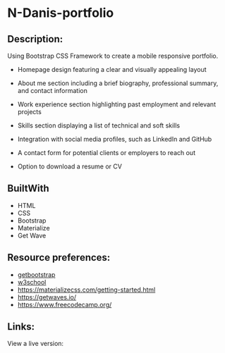 # N-Danis-portfolio

## Description:

Using Bootstrap CSS Framework to create a mobile responsive portfolio.

- Homepage design featuring a clear and visually appealing layout

- About me section including a brief biography, professional summary, and contact information

- Work experience section highlighting past employment and relevant projects

- Skills section displaying a list of technical and soft skills

- Integration with social media profiles, such as LinkedIn and GitHub

- A contact form for potential clients or employers to reach out

- Option to download a resume or CV

## BuiltWith

- HTML
- CSS
- Bootstrap
- Materialize
- Get Wave

## Resource preferences:

- [getbootstrap](https://getbootstrap.com/)
- [w3school](https://www.w3schools.com/bootstrap4/)
- https://materializecss.com/getting-started.html
- https://getwaves.io/
- https://www.freecodecamp.org/

## Links:

View a live version:
